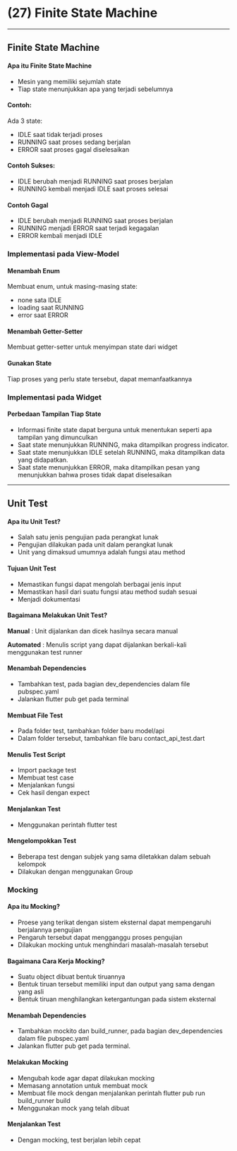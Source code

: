 # (27) Finite State Machine

---

## Finite State Machine

#### Apa itu Finite State Machine

- Mesin yang memiliki sejumlah state
- Tiap state menunjukkan apa yang terjadi sebelumnya

#### Contoh:

Ada 3 state:
- IDLE saat tidak terjadi proses
- RUNNING saat proses sedang berjalan
- ERROR saat proses gagal diselesaikan

#### Contoh Sukses:

- IDLE berubah menjadi RUNNING saat proses berjalan
- RUNNING kembali menjadi IDLE saat proses selesai

#### Contoh Gagal

- IDLE berubah menjadi RUNNING saat proses berjalan
- RUNNING menjadi ERROR saat terjadi kegagalan
- ERROR kembali menjadi IDLE

### Implementasi pada View-Model

#### Menambah Enum

Membuat enum, untuk masing-masing state:
- none sata IDLE
- loading saat RUNNING
- error saat ERROR

#### Menambah Getter-Setter

Membuat getter-setter untuk menyimpan state dari widget

#### Gunakan State

Tiap proses yang perlu state tersebut, dapat memanfaatkannya

### Implementasi pada Widget

#### Perbedaan Tampilan Tiap State

- Informasi finite state dapat berguna untuk menentukan seperti apa tampilan yang dimunculkan
- Saat state menunjukkan RUNNING, maka ditampilkan progress indicator.
- Saat state menunjukkan IDLE setelah RUNNING, maka ditampilkan data yang didapatkan.
- Saat state menunjukkan ERROR, maka ditampilkan pesan yang menunjukkan bahwa proses tidak dapat diselesaikan

---

## Unit Test

#### Apa itu Unit Test?

- Salah satu jenis pengujian pada perangkat lunak
- Pengujian dilakukan pada unit dalam perangkat lunak
- Unit yang dimaksud umumnya adalah fungsi atau method

#### Tujuan Unit Test

- Memastikan fungsi dapat mengolah berbagai jenis input
- Memastikan hasil dari suatu fungsi atau method sudah sesuai
- Menjadi dokumentasi

#### Bagaimana Melakukan Unit Test?

**Manual**  : Unit dijalankan dan dicek hasilnya secara manual

**Automated**   : Menulis script yang dapat dijalankan berkali-kali menggunakan test runner

#### Menambah Dependencies

- Tambahkan test, pada bagian dev_dependencies dalam file pubspec.yaml
- Jalankan flutter pub get pada terminal

#### Membuat File Test

-  Pada folder test, tambahkan folder baru model/api
-  Dalam folder tersebut, tambahkan file baru contact_api_test.dart

#### Menulis Test Script

- Import package test
- Membuat test case
- Menjalankan fungsi
- Cek hasil dengan expect

#### Menjalankan Test

- Menggunakan perintah flutter test

#### Mengelompokkan Test

- Beberapa test dengan subjek yang sama diletakkan dalam sebuah kelompok
- Dilakukan dengan menggunakan Group

### Mocking

#### Apa itu Mocking?

- Proese yang terikat dengan sistem eksternal dapat mempengaruhi berjalannya pengujian
- Pengaruh tersebut dapat mengganggu proses pengujian
- Dilakukan mocking untuk menghindari masalah-masalah tersebut

#### Bagaimana Cara Kerja Mocking?

- Suatu object dibuat bentuk tiruannya
- Bentuk tiruan tersebut memiliki input dan output yang sama dengan yang asli
- Bentuk tiruan menghilangkan ketergantungan pada sistem eksternal

#### Menambah Dependencies

- Tambahkan mockito dan build_runner, pada bagian dev_dependencies dalam file pubspec.yaml
- Jalankan flutter pub get pada terminal.

#### Melakukan Mocking

- Mengubah kode agar dapat dilakukan mocking
- Memasang annotation untuk membuat mock
- Membuat file mock dengan menjalankan perintah flutter pub run build_runner build
- Menggunakan mock yang telah dibuat

#### Menjalankan Test

- Dengan mocking, test berjalan lebih cepat